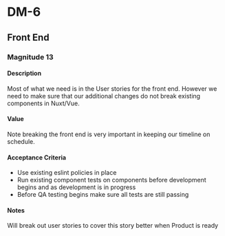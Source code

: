 # DM-6

## Front End

### Magnitude 13

#### Description
Most of what we need is in the User stories for the front end. However we need to make sure that our additional changes do not break existing components in Nuxt/Vue.

#### Value
Note breaking the front end is very important in keeping our timeline on schedule.

#### Acceptance Criteria
* Use existing eslint policies in place
* Run existing component tests on components before development begins and as development is in progress
* Before QA testing begins make sure all tests are still passing

#### Notes
Will break out user stories to cover this story better when Product is ready